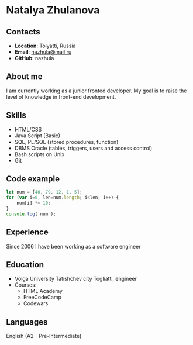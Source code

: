 # Natalya Zhulanova

## Contacts

- **Location**: Tolyatti, Russia
- **Email**:    nazhula@mail.ru
- **GitHub**:   nazhula


## About me

I am currently working as a junior fronted developer. My goal is to raise the level of knowledge in front-end development.


## Skills

- HTML/CSS
- Java Script (Basic)
- SQL, PL/SQL (stored procedures, function)
- DBMS Oracle (tables, triggers, users and access control)
- Bash scripts on Unix
- Git


## Code example

```javascript
let num = [40, 79, 12, 1, 5];
for (var i=0, len=num.length; i<len; i++) {
    num[i] *= 10;
}
console.log( num ); 
```

## Experience

Since 2006 I have been working as a software engineer


## Education

- Volga University Tatishchev city Togliatti, engineer
- Courses:
    - HTML Academy
    - FreeCodeCamp
    - Codewars 

## Languages

 English (A2 - Pre-Intermediate)
